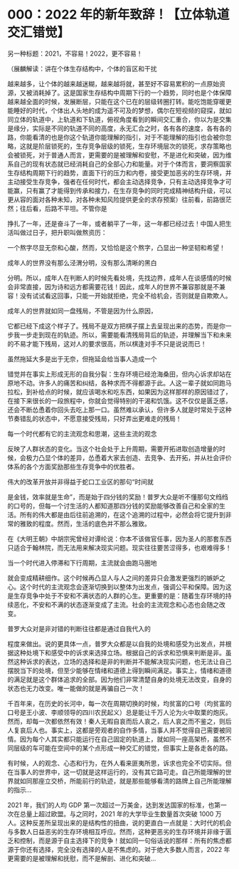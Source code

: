 # 000：2022 年的新年致辞！【立体轨道交汇错觉】

另一种标题：2021，不容易！2022，更不容易！

（展麟解读：讲在个体生存结构中，个体的盲区和干扰

越来越多，让个体的越来越迷糊，越来越将就，甚至好不容易累积的一点原始资源，又被消耗掉了。这是国家生存结构中周期下行的一个趋势，同时也是个体保障越来越全面的时候，发展断层，只能在这个已在的层级转圈打转。能吃饱能穿暖更能睡好的时代，个体出人头地的成为遥不可及的梦想，偶尔在短视频的窥探，就如同立体的轨道中，上轨道和下轨道，俯视角度看到的瞬间交汇重合，你以为是交集是缘分，实际是不同的轨道不同的高度，永无汇合之时，各有各的速度，各有各的路，你能看清的也是你这个轨道你能理解的指引，对于不能理解的指引也会被你忽略，这就是阶层锁死的，生存竞争层级的锁死，生存环境层次的锁死，求存策略也会被锁死，对于普通人而言，更需要的是被理解和安慰，不是进化和突破，因为维系自己的现有状态就已经消耗自己的全部心力和能量。对于个体而言，要洞察国家生存结构周期下行的趋势，直面下行的压力和内卷，接受更加恶劣的生存环境，并主动接受生存竞争，强者在任何时代，都会主动选择竞争，只有主动选择竞争才可能赢，只有赢了才能得到传承和接力，在生存竞争的同时完成精神结构升级，可以更从容的面对各种未知，对各种未知风险提供更全的求存预案）往前看，前路很茫然；往后看，后路不平坦。不管你是

挣扎了一年，还是奋斗了一年，或者躺平了一年，这一年都已经过去！中国人把生活叫做过日子，把升职叫做熬资历：

一个熬字尽显无奈和心酸，然而，又恰恰是这个熬字，凸显出一种坚韧和希望！

成年人的世界没有那么泾渭分明，没有那么清晰的黑白

分明。所以，成年人在判断人的时候先看处境，先找边界，成年人在谈感情的时候会非常直接，因为诗和远方都需要花钱！因此，成年人的世界不兼容那就是不兼容！没有试试看这回事，只能一开始就拒绝，完全不给机会，否则就是自欺欺人。

成年人的世界就如同一盘残局，不管是因为什么原因，

它都已经下成这个样子了。残局不是双方把棋子摆上去呈现出来的态势，而是你一步我一步走到现在的轨迹。所以，需要能看清残局背后的轨迹，并理解当下和未来的不易才能下残局，这对人的要求很高，所以棋逢对手不只是说说而已！

虽然拖延大多是出于无奈，但拖延会给当事人造成一个

错觉并在事实上形成无形的自我分裂：生存环境已经沧海桑田，但内心诉求却站在原地不动。许多人的痛苦和纠结，各种求而不得都源于此。人这一辈子就如同跑马拉松，到补给点的时候，就应该喝水和吃东西，如果因为这样那样的原因错过了，在接下来很长的一段旅程中，你就会觉得特别的干渴和饥饿。这不仅仅是匮乏感，还会不断怂恿着你回头去吃上那一口。虽然难以承认，但许多人就是时常处于这种节奏错乱的状态中，不愿意接受残局，只好弄出更难走的残局！

每一个时代都有它的主流观念和思潮，这些主流的观念

反映了人群状态的变化。当这个社会处于上升周期，需要开拓进取创造增量的时候，会极力凸显个体的差异，怂恿着大家去创造、去竞争、去开拓，并从社会评价体系的各个方面奖励那些生存竞争中的优胜者。

伟大的改革开放并非得益于蛇口工业区的那句“时间就

是金钱，效率就是生命”，而是始于四分钱的奖励！普罗大众是听不懂那句文绉绉的口号的，但每一个讨生活的人都知道那四分钱的奖励能够改善自己和全家的生活。所有的伟大都是由后往前追溯的，在这个追溯的过程中，必然会将它提升到非常的雅致的程度。然而，生活的底色并不那么雅致。

在《大明王朝》中胡宗宪曾经对谭纶说：你本不该做官任事，因为圣人的那套东西只适合于翰林院，而无法用来解决现实问题。现实往往要苦涩得多，也艰难得多！

当一个时代进入停滞和下行周期，主流就会由跑马圈地

就会变成精耕细作。这个时候再凸显人与人之间的差异只会激发更强烈的嫉妒之心。这个时代的主流观念会逐渐切换到以整体为出发点，强调公平和保障。因为这是生存竞争中处于不安和不满状态的人群的心生。更重要的是：随着生存环境的持续恶化，不安和不满的状态逐渐变成了主流。社会的主流观念和心态也会随之改变。

普罗大众对是非对错的判断往往都是通过自我代入的

程度来做出。说的更具体一点，普罗大众都是以自我的处境和感受为出发点，并根据这种处境下和感受中的诉求来选择立场。根据自己的诉求和恐惧来判断是非。虽然这种诉求的表达，立场的选择和是非的判断并不能解决现实问题，也无法让自己摆脱当下的处境，但至少能够在情绪和道德上得到瞬间满足。事实上，情绪和道德的满足就是这个群体追求的全部。因为他们非常清楚自身的处境无法改变，自身的状态也无力改变。唯一能做的就是再骗自己一次！

千百年来，在历史的长河中，每一次在周期切换的时候，均贫富的口号（均贫富的口号是王小波、李顺领导的四川农民起义）总是能让千万人沦为火中取栗的炮灰。然而，却每一次都依然有效！秦人无暇自哀而后人哀之，后人哀之而不鉴之，则后人复哀后人也。事实上，这都是旁观者的自作多情，当事人并不觉得自己需要被同情。因为每个人其实都只能运行在自己固定的轨道上，就如同一座高架桥，虽然不同层级的车可能在空间中的某个点形成一种交汇的错觉，但事实上是各走各的路。

有时候，人的观念、心态和行为，在外人看来匪夷所思，诉求也完全不切实际。但在当事人的世界中，这一切就是这样运行的，没有其它路可走。自己所能理解的世界就如同那座立交桥，所能前行的轨迹，就是那些能够看清的路牌上自己所能理解的指示…

2021 年，我们的人均 GDP 第一次超过一万美金，达到发达国家的标准，也第一次在总量上超过欧盟。与之同时，2021 年的大学毕业生数量首次突破 1000 万人。这种反差所呈现出来的是结构性的扭曲，说的更直白一点就是：大时代的机会与多数人日益恶劣的生存环境相互呼应。然而，这种更恶劣的生存环境并非缘于匮乏和控制，而是源于自主选择下的竞争！就如同一句俗话说的那样：所有的焦虑都源于你还有选择，完全没有选择的人是不焦虑的。对于绝大多数人而言，2022 年更需要的是被理解和抚慰，而不是解剖、进化和突破…
